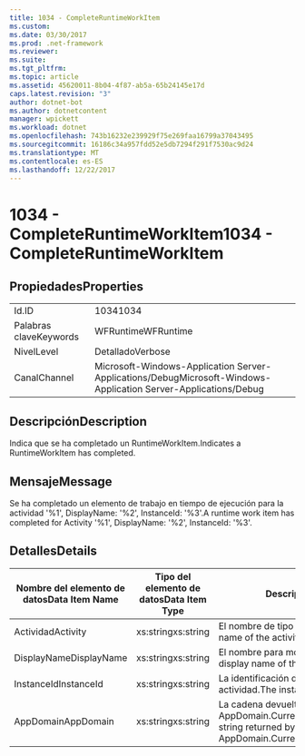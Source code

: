 ```yaml
---
title: 1034 - CompleteRuntimeWorkItem
ms.custom: 
ms.date: 03/30/2017
ms.prod: .net-framework
ms.reviewer: 
ms.suite: 
ms.tgt_pltfrm: 
ms.topic: article
ms.assetid: 45620011-8b04-4f87-ab5a-65b24145e17d
caps.latest.revision: "3"
author: dotnet-bot
ms.author: dotnetcontent
manager: wpickett
ms.workload: dotnet
ms.openlocfilehash: 743b16232e239929f75e269faa16799a37043495
ms.sourcegitcommit: 16186c34a957fdd52e5db7294f291f7530ac9d24
ms.translationtype: MT
ms.contentlocale: es-ES
ms.lasthandoff: 12/22/2017
---
```

# <a name="1034---completeruntimeworkitem"></a><span data-ttu-id="f5e2c-102">1034 - CompleteRuntimeWorkItem</span><span class="sxs-lookup"><span data-stu-id="f5e2c-102">1034 - CompleteRuntimeWorkItem</span></span>
## <a name="properties"></a><span data-ttu-id="f5e2c-103">Propiedades</span><span class="sxs-lookup"><span data-stu-id="f5e2c-103">Properties</span></span>  
  
|||  
|-|-|  
|<span data-ttu-id="f5e2c-104">Id.</span><span class="sxs-lookup"><span data-stu-id="f5e2c-104">ID</span></span>|<span data-ttu-id="f5e2c-105">1034</span><span class="sxs-lookup"><span data-stu-id="f5e2c-105">1034</span></span>|  
|<span data-ttu-id="f5e2c-106">Palabras clave</span><span class="sxs-lookup"><span data-stu-id="f5e2c-106">Keywords</span></span>|<span data-ttu-id="f5e2c-107">WFRuntime</span><span class="sxs-lookup"><span data-stu-id="f5e2c-107">WFRuntime</span></span>|  
|<span data-ttu-id="f5e2c-108">Nivel</span><span class="sxs-lookup"><span data-stu-id="f5e2c-108">Level</span></span>|<span data-ttu-id="f5e2c-109">Detallado</span><span class="sxs-lookup"><span data-stu-id="f5e2c-109">Verbose</span></span>|  
|<span data-ttu-id="f5e2c-110">Canal</span><span class="sxs-lookup"><span data-stu-id="f5e2c-110">Channel</span></span>|<span data-ttu-id="f5e2c-111">Microsoft-Windows-Application Server-Applications/Debug</span><span class="sxs-lookup"><span data-stu-id="f5e2c-111">Microsoft-Windows-Application Server-Applications/Debug</span></span>|  
  
## <a name="description"></a><span data-ttu-id="f5e2c-112">Descripción</span><span class="sxs-lookup"><span data-stu-id="f5e2c-112">Description</span></span>  
 <span data-ttu-id="f5e2c-113">Indica que se ha completado un RuntimeWorkItem.</span><span class="sxs-lookup"><span data-stu-id="f5e2c-113">Indicates a RuntimeWorkItem has completed.</span></span>  
  
## <a name="message"></a><span data-ttu-id="f5e2c-114">Mensaje</span><span class="sxs-lookup"><span data-stu-id="f5e2c-114">Message</span></span>  
 <span data-ttu-id="f5e2c-115">Se ha completado un elemento de trabajo en tiempo de ejecución para la actividad '%1', DisplayName: '%2', InstanceId: '%3'.</span><span class="sxs-lookup"><span data-stu-id="f5e2c-115">A runtime work item has completed for Activity '%1', DisplayName: '%2', InstanceId: '%3'.</span></span>  
  
## <a name="details"></a><span data-ttu-id="f5e2c-116">Detalles</span><span class="sxs-lookup"><span data-stu-id="f5e2c-116">Details</span></span>  
  
|<span data-ttu-id="f5e2c-117">Nombre del elemento de datos</span><span class="sxs-lookup"><span data-stu-id="f5e2c-117">Data Item Name</span></span>|<span data-ttu-id="f5e2c-118">Tipo del elemento de datos</span><span class="sxs-lookup"><span data-stu-id="f5e2c-118">Data Item Type</span></span>|<span data-ttu-id="f5e2c-119">Descripción</span><span class="sxs-lookup"><span data-stu-id="f5e2c-119">Description</span></span>|  
|--------------------|--------------------|-----------------|  
|<span data-ttu-id="f5e2c-120">Actividad</span><span class="sxs-lookup"><span data-stu-id="f5e2c-120">Activity</span></span>|<span data-ttu-id="f5e2c-121">xs:string</span><span class="sxs-lookup"><span data-stu-id="f5e2c-121">xs:string</span></span>|<span data-ttu-id="f5e2c-122">El nombre de tipo de la actividad.</span><span class="sxs-lookup"><span data-stu-id="f5e2c-122">The type name of the activity.</span></span>|  
|<span data-ttu-id="f5e2c-123">DisplayName</span><span class="sxs-lookup"><span data-stu-id="f5e2c-123">DisplayName</span></span>|<span data-ttu-id="f5e2c-124">xs:string</span><span class="sxs-lookup"><span data-stu-id="f5e2c-124">xs:string</span></span>|<span data-ttu-id="f5e2c-125">El nombre para mostrar de la actividad.</span><span class="sxs-lookup"><span data-stu-id="f5e2c-125">The display name of the activity.</span></span>|  
|<span data-ttu-id="f5e2c-126">InstanceId</span><span class="sxs-lookup"><span data-stu-id="f5e2c-126">InstanceId</span></span>|<span data-ttu-id="f5e2c-127">xs:string</span><span class="sxs-lookup"><span data-stu-id="f5e2c-127">xs:string</span></span>|<span data-ttu-id="f5e2c-128">La identificación de instancia de la actividad.</span><span class="sxs-lookup"><span data-stu-id="f5e2c-128">The instance id of the activity.</span></span>|  
|<span data-ttu-id="f5e2c-129">AppDomain</span><span class="sxs-lookup"><span data-stu-id="f5e2c-129">AppDomain</span></span>|<span data-ttu-id="f5e2c-130">xs:string</span><span class="sxs-lookup"><span data-stu-id="f5e2c-130">xs:string</span></span>|<span data-ttu-id="f5e2c-131">La cadena devuelta por AppDomain.CurrentDomain.FriendlyName.</span><span class="sxs-lookup"><span data-stu-id="f5e2c-131">The string returned by AppDomain.CurrentDomain.FriendlyName.</span></span>|
